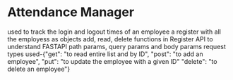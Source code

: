# Attendance Manager

used to track the login and logout times of an employee
a register with all the employess as objects
add, read, delete functions in Register
API to understand FASTAPI
path params, query params and body params
request types used-{"get": "to read entire list and by ID", "post": "to add an employee", "put": "to update the employee with a given ID"
"delete": "to delete an employee"}
